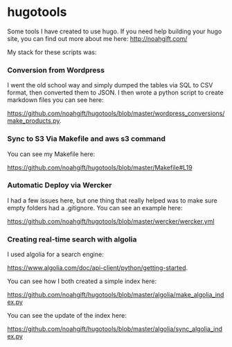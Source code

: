# hugotools
Some tools I have created to use hugo.
If you need help building your hugo site, you can find out more about me here:  http://noahgift.com/

My stack for these scripts was:

### Conversion from Wordpress

I went the old school way and simply dumped the tables via SQL to CSV format, then converted them to JSON.  I then wrote a python script to create markdown files you can see here: 

  https://github.com/noahgift/hugotools/blob/master/wordpress_conversions/make_products.py.

### Sync to S3 Via Makefile and aws s3 command

You can see my Makefile here:

  https://github.com/noahgift/hugotools/blob/master/Makefile#L19

### Automatic Deploy via Wercker

I had a few issues here, but one thing that really helped was to make sure empty folders had a .gitignore.  You can see an example here:

  https://github.com/noahgift/hugotools/blob/master/wercker/wercker.yml

### Creating real-time search with algolia

I used algolia for a search engine:  
  
  https://www.algolia.com/doc/api-client/python/getting-started.  

You can see how I both created a simple index here:  
  
  https://github.com/noahgift/hugotools/blob/master/algolia/make_algolia_index.py

You can see the update of the index here:
  
  https://github.com/noahgift/hugotools/blob/master/algolia/sync_algolia_index.py
